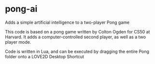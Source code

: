 # pong-ai
Adds a simple artificial intelligence to a two-player Pong game

This code is based on a pong game written by Colton Ogden for CS50 at Harvard. It adds a computer-controlled second player, as well as a two player mode.

Code is written in Lua, and can be executed by dragging the entire Pong folder onto a LOVE2D Desktop Shortcut
